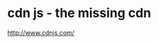 <!--
id: 3477375278
link: http://kevinisom.info/post/3477375278/cdn-js-the-missing-cdn
slug: cdn-js-the-missing-cdn
date: Thu Feb 24 2011 21:33:32 GMT+1300 (NZDT)
raw: {"blog_name":"kevinisom","id":3477375278,"post_url":"http://kevinisom.info/post/3477375278/cdn-js-the-missing-cdn","slug":"cdn-js-the-missing-cdn","type":"link","date":"2011-02-24 08:33:32 GMT","timestamp":1298536412,"state":"published","format":"html","reblog_key":"F0M7oxnL","tags":[],"short_url":"http://tmblr.co/Zw68Yy3FH8ak","highlighted":[],"feed_item":"http://www.cdnjs.com/","from_feed_id":"650234","note_count":0,"title":"cdn js - the missing cdn","url":"http://www.cdnjs.com/","description":""}
publish: 2011-02-024
tags: 
title: cdn js - the missing cdn
-->


cdn js - the missing cdn
========================

<http://www.cdnjs.com/>

